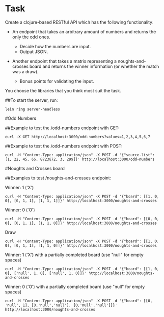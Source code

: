 # Task

Create a clojure-based RESTful API which has the following
functionality:

* An endpoint that takes an arbitrary amount of numbers and returns the
  only the odd ones.
  * Decide how the numbers are input.
  * Output JSON.

* Another endpoint that takes a matrix representing a
  noughts-and-crosses board and returns the winner information (or
  whether the match was a draw).
  * Bonus points for validating the input.

You choose the libraries that you think most suit the task.


##To start the server, run:

    lein ring server-headless

#Odd Numbers

##Example to test the /odd-numbers endpoint with GET:

    curl -X GET http://localhost:3000/odd-numbers?values=1,2,3,4,5,6,7

##Example to test the /odd-numbers endpoint with POST:

    curl -H "Content-Type: application/json" -X POST -d '{"source-list": [1, 22, 45, 66, 8723872, 3, 299]}' http://localhost:3000/odd-numbers

#Noughts and Crosses board

##Examples to test /noughts-and-crosses endpoint:

Winner: 1 ('X')

    curl -H "Content-Type: application/json" -X POST -d '{"board": [[1, 0, 0], [0, 1, 1], [1, 1, 1]]}' http://localhost:3000/noughts-and-crosses

Winner: 0 ('O')

    curl -H "Content-Type: application/json" -X POST -d '{"board": [[0, 0, 0], [0, 1, 1], [1, 1, 0]]}' http://localhost:3000/noughts-and-crosses

Draw

    curl -H "Content-Type: application/json" -X POST -d '{"board": [[1, 0, 0], [0, 1, 1], [1, 1, 0]]}' http://localhost:3000/noughts-and-crosses

Winner: 1 ('X') with a partially completed board (use "null" for empty spaces)

    curl -H "Content-Type: application/json" -X POST -d '{"board": [[1, 0, 0], ['null', 1, 0], ['null', 1, 0]]}' http://localhost:3000/noughts-and-crosses

Winner: 0 ('O') with a partially completed board (use "null" for empty spaces)

    curl -H "Content-Type: application/json" -X POST -d '{"board": [[0, 'null', 1], [0,'null','null'], [0,'null','null']]}' http://localhost:3000/noughts-and-crosses

